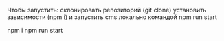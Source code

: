 Чтобы запустить:
склонировать репозиторий (git clone)
установить зависимости (npm i)
и запустить cms локально командой npm run start

npm i
npm run start
